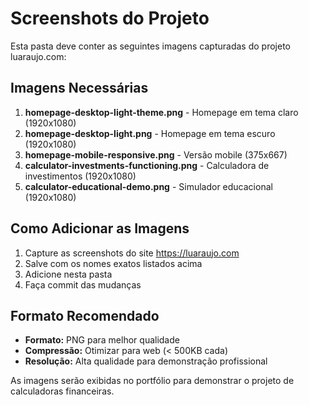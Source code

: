 # Screenshots do Projeto

Esta pasta deve conter as seguintes imagens capturadas do projeto luaraujo.com:

## Imagens Necessárias

1. **homepage-desktop-light-theme.png** - Homepage em tema claro (1920x1080)
2. **homepage-desktop-light.png** - Homepage em tema escuro (1920x1080)  
3. **homepage-mobile-responsive.png** - Versão mobile (375x667)
4. **calculator-investments-functioning.png** - Calculadora de investimentos (1920x1080)
5. **calculator-educational-demo.png** - Simulador educacional (1920x1080)

## Como Adicionar as Imagens

1. Capture as screenshots do site https://luaraujo.com
2. Salve com os nomes exatos listados acima
3. Adicione nesta pasta
4. Faça commit das mudanças

## Formato Recomendado

- **Formato:** PNG para melhor qualidade
- **Compressão:** Otimizar para web (< 500KB cada)
- **Resolução:** Alta qualidade para demonstração profissional

As imagens serão exibidas no portfólio para demonstrar o projeto de calculadoras financeiras.